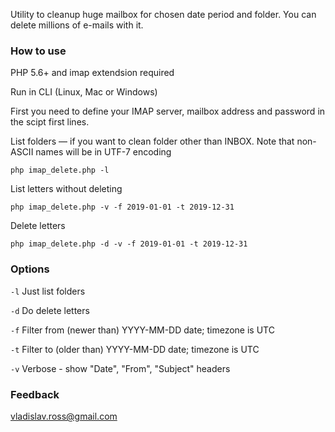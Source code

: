 Utility to cleanup huge mailbox for chosen date period and folder. You can delete millions of e-mails with it.

### How to use

PHP 5.6+ and imap extendsion required

Run in CLI (Linux, Mac or Windows)

First you need to define your IMAP server, mailbox address and password in the scipt first lines.

List folders — if you want to clean folder other than INBOX. Note that non-ASCII names will be in UTF-7 encoding

`php imap_delete.php -l`

List letters without deleting

`php imap_delete.php -v -f 2019-01-01 -t 2019-12-31`

Delete letters

`php imap_delete.php -d -v -f 2019-01-01 -t 2019-12-31`

### Options

`-l` Just list folders

`-d` Do delete letters

`-f` Filter from (newer than) YYYY-MM-DD date; timezone is UTC

`-t` Filter to (older than) YYYY-MM-DD date; timezone is UTC

`-v` Verbose - show "Date", "From", "Subject" headers

### Feedback

vladislav.ross@gmail.com
